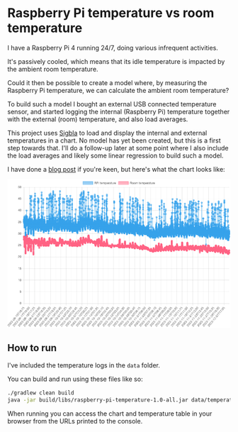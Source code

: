 # Raspberry Pi temperature vs room temperature

I have a Raspberry Pi 4 running 24/7, doing various infrequent activities.

It's passively cooled, which means that its idle temperature is impacted by the ambient room
temperature.

Could it then be possible to create a model where, by measuring the Raspberry Pi temperature,
we can calculate the ambient room temperature?

To build such a model I bought an external USB connected temperature sensor, and started logging
the internal (Raspberry Pi) temperature together with the external (room) temperature, and also load averages.

This project uses [Sigbla](https://sigbla.app) to load and display the internal and external
temperatures in a chart. No model has yet been created, but this is a first step towards that. I'll do a follow-up
later at some point where I also include the load averages and likely some linear regression to build such a model.

I have done a [blog post](https://blog.cfelde.com/2023/12/raspberry-pi-vs-room-temp/) if you're keen, but here's what
the chart looks like:

![Temperature chart](chart.png)

## How to run

I've included the temperature logs in the `data` folder.

You can build and run using these files like so:

``` sh
./gradlew clean build
java -jar build/libs/raspberry-pi-temperature-1.0-all.jar data/temperature.log data/outside_temp.log
```

When running you can access the chart and temperature table in your browser from the URLs printed to the console.
